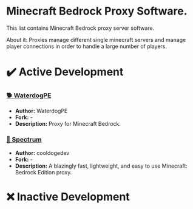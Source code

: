 # Minecraft Bedrock Proxy Software.
This list contains Minecraft Bedrock proxy server software.

About it: Proxies manage different single minecraft servers and manage player connections in order to handle a large number of players.

# ✔️ Active Development
### [🐕 WaterdogPE](https://github.com/WaterdogPE/WaterdogPE)
- **Author:** WaterdogPE
- **Fork:** -
- **Description:** Proxy for Minecraft Bedrock.

### [🚥 Spectrum](https://github.com/cooldogedev/spectrum)
- **Author:** cooldogedev
- **Fork:** -
- **Description:** A blazingly fast, lightweight, and easy to use Minecraft: Bedrock Edition proxy.

# ❌ Inactive Development
